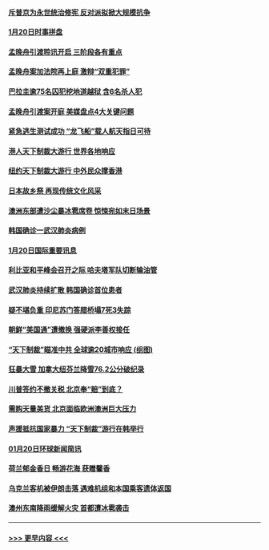 #### [斥普京为永世统治修宪 反对派拟掀大规模抗争](../pages/prog202/a102757022.md?t=01210844) 
#### [1月20日时事拼盘](../pages/prog202/a102757036.md?t=01210844) 
#### [孟晚舟引渡聆讯开启 三阶段各有重点](../pages/prog202/a102757006.md?t=01210844) 
#### [孟晚舟案加法院再上庭 激辩“双重犯罪”](../pages/prog202/a102756996.md?t=01210844) 
#### [巴拉圭逾75名囚犯挖地道越狱 含6名杀人犯](../pages/prog202/a102756968.md?t=01210844) 
#### [孟晚舟引渡案开庭 美媒盘点4大关键问题](../pages/prog202/a102756917.md?t=01210844) 
#### [紧急逃生测试成功 “龙飞船”载人航天指日可待](../pages/prog202/a102756957.md?t=01210844) 
#### [港人天下制裁大游行 世界各地响应](../pages/prog202/a102756878.md?t=01210844) 
#### [纽约天下制裁大游行 中外民众撑香港](../pages/prog202/a102756875.md?t=01210844) 
#### [日本故乡祭 再现传统文化风采](../pages/prog202/a102756778.md?t=01210844) 
#### [澳洲东部遭沙尘暴冰雹席卷 惊悚宛如末日场景](../pages/prog202/a102756630.md?t=01210844) 
#### [韩国确诊一武汉肺炎病例](../pages/prog202/a102756696.md?t=01210844) 
#### [1月20日国际重要讯息](../pages/prog202/a102756640.md?t=01210844) 
#### [利比亚和平峰会召开之际 哈夫塔军队切断输油管](../pages/prog202/a102756580.md?t=01210844) 
#### [武汉肺炎持续扩散 韩国确诊首位患者](../pages/prog202/a102756566.md?t=01210844) 
#### [疑不堪负重 印尼苏门答腊桥塌7死3失踪](../pages/prog202/a102756559.md?t=01210844) 
#### [朝鲜“美国通”遭撤换 强硬派李善权接任](../pages/prog202/a102756380.md?t=01210844) 
#### [“天下制裁”瞄准中共 全球逾20城市响应 (组图)](../pages/prog202/a102756496.md?t=01210844) 
#### [狂暴大雪 加拿大纽芬兰降雪76.2公分破纪录](../pages/prog202/a102756447.md?t=01210844) 
#### [川普签约不撤关税 北京奉“赔”到底？](../pages/prog202/a102756354.md?t=01210844) 
#### [需购天量美货 北京面临欧洲澳洲巨大压力](../pages/prog202/a102756304.md?t=01210844) 
#### [声援抵抗国家暴力 “天下制裁”游行在韩举行](../pages/prog202/a102756254.md?t=01210844) 
#### [01月20日环球新闻简讯](../pages/prog202/a102756238.md?t=01210844) 
#### [荷兰郁金香日 畅游花海 获赠馨香](../pages/prog202/a102756214.md?t=01210844) 
#### [乌克兰客机被伊朗击落 遇难机组和本国乘客遗体返国](../pages/prog202/a102756182.md?t=01210844) 
#### [澳州东南降雨缓解火灾 首都遭冰雹袭击](../pages/prog202/a102756172.md?t=01210844) 

----
#### [ >>> 更早内容 <<< ](../indexes/prog202-earlier.md)

